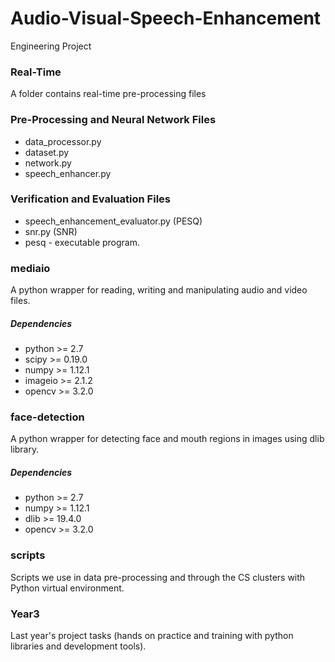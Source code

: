 # Audio-Visual-Speech-Enhancement
Engineering Project

### Real-Time
A folder contains real-time pre-processing files

### Pre-Processing and Neural Network Files
* data_processor.py
* dataset.py
* network.py
* speech_enhancer.py

### Verification and Evaluation Files
* speech_enhancement_evaluator.py (PESQ)
* snr.py (SNR)
* pesq - executable program.

### mediaio
A python wrapper for reading, writing and manipulating audio and video files.

##### Dependencies
* python >= 2.7
* scipy >= 0.19.0
* numpy >= 1.12.1
* imageio >= 2.1.2
* opencv >= 3.2.0

### face-detection
A python wrapper for detecting face and mouth regions in images using dlib library.

##### Dependencies
* python >= 2.7
* numpy >= 1.12.1
* dlib >= 19.4.0
* opencv >= 3.2.0

### scripts
Scripts we use in data pre-processing and through the CS clusters with Python virtual environment.

### Year3
Last year's project tasks (hands on practice and training with python libraries and development tools).
